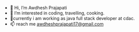 - 👋 Hi, I’m Awdhesh Prajapati
- 👀 I’m interested in coding, travelling, cooking.
- 🌱currently i am working as java full stack developer at cdac.
- 📫 reach me awdheshprajapati17@gmail.com


